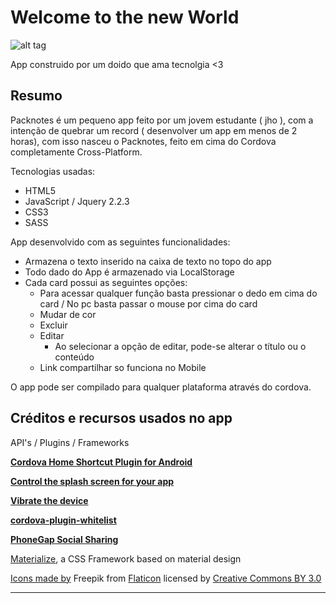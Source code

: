 # Welcome to the new World
![alt tag](http://packtudo.info/img/blog-image-large.png)

App construido por um doido que ama tecnolgia <3

## Resumo

Packnotes é um pequeno app feito por um jovem estudante ( jho ), com a intenção de quebrar um record ( desenvolver um app em menos de 2 horas),
com isso nasceu o Packnotes, feito em cima do Cordova completamente Cross-Platform.

Tecnologias usadas:

  - HTML5
  - JavaScript / Jquery 2.2.3
  - CSS3
  - SASS

App desenvolvido com as seguintes funcionalidades:

  - Armazena o texto inserido na caixa de texto no topo do app
  - Todo dado do App é armazenado via LocalStorage
  - Cada card possui as seguintes opções:
    - Para acessar qualquer função basta pressionar o dedo em cima do card / No pc basta passar o mouse por cima do card
    - Mudar de cor
    - Excluir
    - Editar
      - Ao selecionar a opção de editar, pode-se alterar o título ou o conteúdo
    - Link compartilhar so funciona no Mobile
    
O app pode ser compilado para qualquer plataforma através do cordova.

## Créditos e recursos usados no app

API's / Plugins / Frameworks

[**Cordova Home Shortcut Plugin for Android**](https://github.com/jorgecis/ShortcutPlugin)

[**Control the splash screen for your app**](https://github.com/apache/cordova-plugin-splashscreen)

[**Vibrate the device**](https://github.com/apache/cordova-plugin-vibration)

[**cordova-plugin-whitelist**](https://github.com/apache/cordova-plugin-whitelist)

[**PhoneGap Social Sharing**](https://github.com/EddyVerbruggen/SocialSharing-PhoneGap-Plugin)

[Materialize](http://materializecss.com/), a CSS Framework based on material design

[Icons made by](http://www.freepik.com) Freepik from [Flaticon](www.flaticon.com) licensed by [Creative Commons BY 3.0](http://creativecommons.org/licenses/by/3.0/)

---
